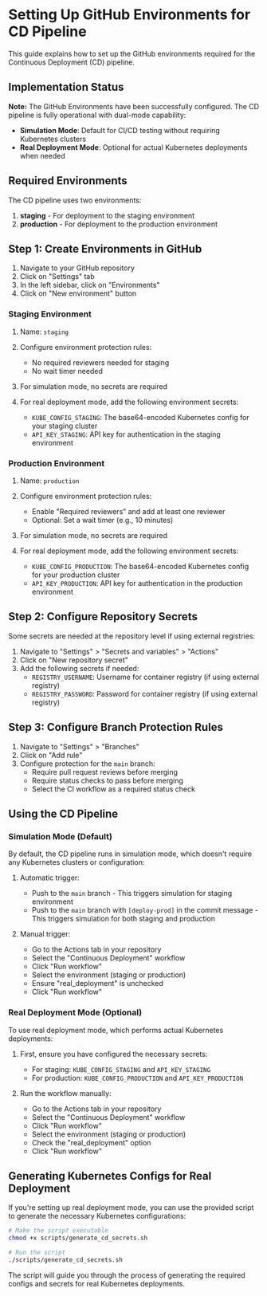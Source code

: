 # Setting Up GitHub Environments for CD Pipeline

This guide explains how to set up the GitHub environments required for the Continuous Deployment (CD) pipeline.

## Implementation Status

**Note:** The GitHub Environments have been successfully configured. The CD pipeline is fully operational with dual-mode capability:

- **Simulation Mode**: Default for CI/CD testing without requiring Kubernetes clusters
- **Real Deployment Mode**: Optional for actual Kubernetes deployments when needed

## Required Environments

The CD pipeline uses two environments:

1. **staging** - For deployment to the staging environment
2. **production** - For deployment to the production environment

## Step 1: Create Environments in GitHub

1. Navigate to your GitHub repository
2. Click on "Settings" tab
3. In the left sidebar, click on "Environments"
4. Click on "New environment" button

### Staging Environment

1. Name: `staging`
2. Configure environment protection rules:
   - No required reviewers needed for staging
   - No wait timer needed

3. For simulation mode, no secrets are required
4. For real deployment mode, add the following environment secrets:
   - `KUBE_CONFIG_STAGING`: The base64-encoded Kubernetes config for your staging cluster
   - `API_KEY_STAGING`: API key for authentication in the staging environment

### Production Environment

1. Name: `production`
2. Configure environment protection rules:
   - Enable "Required reviewers" and add at least one reviewer
   - Optional: Set a wait timer (e.g., 10 minutes)

3. For simulation mode, no secrets are required
4. For real deployment mode, add the following environment secrets:
   - `KUBE_CONFIG_PRODUCTION`: The base64-encoded Kubernetes config for your production cluster
   - `API_KEY_PRODUCTION`: API key for authentication in the production environment

## Step 2: Configure Repository Secrets

Some secrets are needed at the repository level if using external registries:

1. Navigate to "Settings" > "Secrets and variables" > "Actions"
2. Click on "New repository secret"
3. Add the following secrets if needed:
   - `REGISTRY_USERNAME`: Username for container registry (if using external registry)
   - `REGISTRY_PASSWORD`: Password for container registry (if using external registry)

## Step 3: Configure Branch Protection Rules

1. Navigate to "Settings" > "Branches"
2. Click on "Add rule"
3. Configure protection for the `main` branch:
   - Require pull request reviews before merging
   - Require status checks to pass before merging
   - Select the CI workflow as a required status check

## Using the CD Pipeline

### Simulation Mode (Default)

By default, the CD pipeline runs in simulation mode, which doesn't require any Kubernetes clusters or configuration:

1. Automatic trigger:
   - Push to the `main` branch - This triggers simulation for staging environment
   - Push to the `main` branch with `[deploy-prod]` in the commit message - This triggers simulation for both staging and production

2. Manual trigger:
   - Go to the Actions tab in your repository
   - Select the "Continuous Deployment" workflow
   - Click "Run workflow"
   - Select the environment (staging or production)
   - Ensure "real_deployment" is unchecked
   - Click "Run workflow"

### Real Deployment Mode (Optional)

To use real deployment mode, which performs actual Kubernetes deployments:

1. First, ensure you have configured the necessary secrets:
   - For staging: `KUBE_CONFIG_STAGING` and `API_KEY_STAGING`
   - For production: `KUBE_CONFIG_PRODUCTION` and `API_KEY_PRODUCTION`

2. Run the workflow manually:
   - Go to the Actions tab in your repository
   - Select the "Continuous Deployment" workflow
   - Click "Run workflow"
   - Select the environment (staging or production)
   - Check the "real_deployment" option
   - Click "Run workflow"

## Generating Kubernetes Configs for Real Deployment

If you're setting up real deployment mode, you can use the provided script to generate the necessary Kubernetes configurations:

```bash
# Make the script executable
chmod +x scripts/generate_cd_secrets.sh

# Run the script
./scripts/generate_cd_secrets.sh
```

The script will guide you through the process of generating the required configs and secrets for real Kubernetes deployments.
